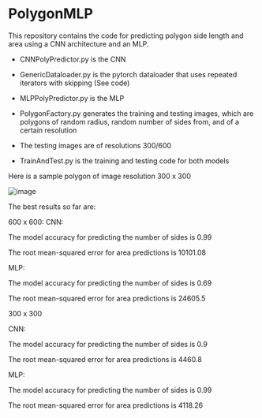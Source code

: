 # PolygonMLP

This repository contains the code for predicting polygon side length and area using a CNN architecture and an MLP. 

- CNNPolyPredictor.py is the CNN

- GenericDataloader.py is the pytorch dataloader that uses repeated iterators with skipping (See code)

- MLPPolyPredictor.py is the MLP 

- PolygonFactory.py generates the training and testing images, which are polygons of random radius, random number of sides from, and of a certain resolution

- The testing images are of resolutions 300/600 

- TrainAndTest.py is the training and testing code for both models

Here is a sample polygon of image resolution 300 x 300

![image](https://user-images.githubusercontent.com/23439776/125388360-5ca21a80-e36d-11eb-9d4c-1ee62b7ec6e3.png)

The best results so far are:

600 x 600:
CNN: 

The model accuracy for predicting the number of sides is 0.99

The root mean-squared error for area predictions is 10101.08

MLP:

The model accuracy for predicting the number of sides is 0.69

The root mean-squared error for area predictions is 24605.5


300 x 300

CNN: 

The model accuracy for predicting the number of sides is 0.9

The root mean-squared error for area predictions is 4460.8

MLP:

The model accuracy for predicting the number of sides is 0.99

The root mean-squared error for area predictions is 4118.26
